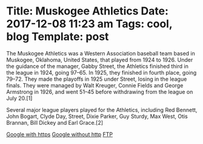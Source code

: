 Title: Muskogee Athletics
Date: 2017-12-08 11:23 am
Tags: cool, blog
Template: post
===
The Muskogee Athletics was a Western Association baseball team based in Muskogee, Oklahoma, United States, that played from 1924 to 1926. Under the guidance of the manager, Gabby Street, the Athletics finished third in the league in 1924, going 97–65. In 1925, they finished in fourth place, going 79–72. They made the playoffs in 1925 under Street, losing in the league finals. They were managed by Walt Kreuger, Connie Fields and George Armstrong in 1926, and went 51–45 before withdrawing from the league on July 20.[1]

Several major league players played for the Athletics, including Red Bennett, John Bogart, Clyde Day, Street, Dixie Parker, Guy Sturdy, Max West, Otis Brannan, Bill Dickey and Earl Grace.[2]

[Google with https](https://www.google.com)
[Google without http](www.google.com)
[FTP](ftp://www.google.com)